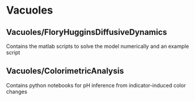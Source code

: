 # Vacuoles

## Vacuoles/FloryHugginsDiffusiveDynamics
Contains the matlab scripts to solve the model numerically and an example script

## Vacuoles/ColorimetricAnalysis
Contains python notebooks for pH inference from indicator-induced color changes
